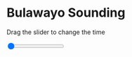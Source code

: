 <h1>Bulawayo Sounding</h1>
<p>Drag the slider to change the time</p>

<div class="slidecontainer">
<input oninput='setImage(this)' class="slider" type="range" min="0" max="9" value="0" step="1" />
<img id='img'/>
</div>

<script>
var img = document.getElementById('img');
var img_array = ['/assets/images/skwt/skd_bulawayo_wrfout_d01_2020-05-30_12:00:00.png',
'/assets/images/skwt/skd_bulawayo_wrfout_d01_2020-05-30_18:00:00.png',
'/assets/images/skwt/skd_bulawayo_wrfout_d01_2020-05-31_00:00:00.png',
'/assets/images/skwt/skd_bulawayo_wrfout_d01_2020-05-31_06:00:00.png',
'/assets/images/skwt/skd_bulawayo_wrfout_d01_2020-05-31_12:00:00.png',
'/assets/images/skwt/skd_bulawayo_wrfout_d01_2020-05-31_18:00:00.png',
'/assets/images/skwt/skd_bulawayo_wrfout_d01_2020-06-01_00:00:00.png',
'/assets/images/skwt/skd_bulawayo_wrfout_d01_2020-06-01_06:00:00.png',
'/assets/images/skwt/skd_bulawayo_wrfout_d01_2020-06-01_12:00:00.png',];
function setImage(obj)
{
        var value = obj.value;
        img.src = img_array[value];

}
</script>
